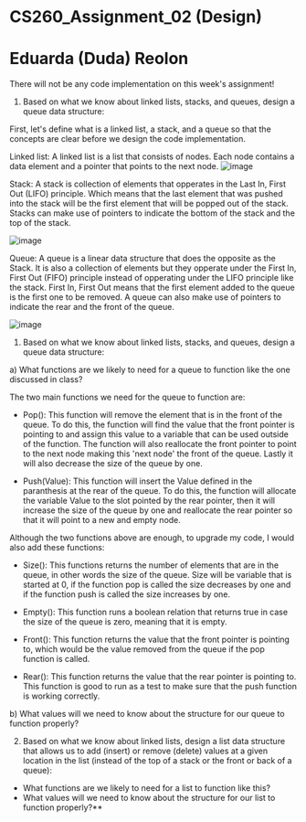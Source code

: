 # CS260_Assignment_02 (Design)
# Eduarda (Duda) Reolon

There will not be any code implementation on this week's assignment!

1. Based on what we know about linked lists, stacks, and queues, design a queue data structure:

First, let's define what is a linked list, a stack, and a queue so that the concepts are clear before we design the code implementation.

Linked list: A linked list is a list that consists of nodes. Each node contains a data element and a pointer that points to the next node. 
![image](https://github.com/dudareolon/CS260_Assignment_02/assets/102680672/51fafbbd-a87c-47e1-85c3-6b020261afb0)

Stack: A stack is collection of elements that opperates in the Last In, First Out (LIFO) principle. Which means that the last element that was pushed into the stack will be the first element that will be popped out of the stack. Stacks can make use of pointers to indicate the bottom of the stack and the top of the stack.

![image](https://github.com/dudareolon/CS260_Assignment_02/assets/102680672/294ab757-fc1b-4c62-b328-028de4635516)

Queue: A queue is a linear data structure that does the opposite as the Stack. It is also a collection of elements but they opperate under the First In, First Out (FIFO) principle instead of opperating under the LIFO principle like the stack. First In, First Out means that the first element added to the queue is the first one to be removed. A queue can also make use of pointers to indicate the rear and the front of the queue. 

![image](https://github.com/dudareolon/CS260_Assignment_02/assets/102680672/aba1ab07-46a4-4f6f-a439-af2b7e8680e9)

1. Based on what we know about linked lists, stacks, and queues, design a queue data structure:

a) What functions are we likely to need for a queue to function like the one discussed in class?

The two main functions we need for the queue to function are:

  - Pop(): This function will remove the element that is in the front of the queue. To do this, the function will find the value that the front pointer is pointing to and assign this value to a variable that can be used outside of the function. The function will also reallocate the front pointer to point to the next node making this 'next node' the front of the queue. Lastly it will also decrease the size of the queue by one.

  - Push(Value): This function will insert the Value defined in the paranthesis at the rear of the queue. To do this, the function will allocate the variable Value to the slot pointed by the rear pointer, then it will increase the size of the queue by one and reallocate the rear pointer so that it will point to a new and empty node.

Although the two functions above are enough, to upgrade my code, I would also add these functions:

  - Size(): This functions returns the number of elements that are in the queue, in other words the size of the queue. Size will be variable that is started at 0, if the function pop is called the size decreases by one and if the function push is called the size increases by one.  
    
  - Empty(): This function runs a boolean relation that returns true in case the size of the queue is zero, meaning that it is empty. 
    
  - Front(): This function returns the value that the front pointer is pointing to, which would be the value removed from the queue if the pop function is called.  
    
  - Rear(): This function returns the value that the rear pointer is pointing to. This function is good to run as a test to make sure that the push function is working correctly. 
    

b) What values will we need to know about the structure for our queue to function properly?

2. Based on what we know about linked lists, design a list data structure that allows us to add (insert) or remove (delete) values at a given location in the list (instead of the top of a stack or the front or back of a queue):
  - What functions are we likely to need for a list to function like this?
  - What values will we need to know about the structure for our list to function properly?**
